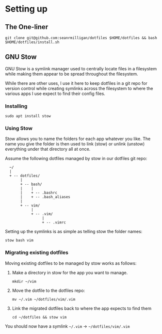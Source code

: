 # Setting up

## The One-liner
```
git clone git@github.com:seanrmilligan/dotfiles $HOME/dotfiles && bash $HOME/dotfiles/install.sh
```

## GNU Stow
GNU Stow is a symlink manager used to centrally locate files in a filesystem
while making them appear to be spread throughout the filesystem.

While there are other uses, I use it here to keep dotfiles in a git repo for
version control while creating symlinks across the filesystem to where the
various apps I use expect to find their config files.

### Installing
```
sudo apt install stow
```

### Using Stow
Stow allows you to name the folders for each app whatever you like. The name
you give the folder is then used to link (stow) or unlink (unstow) everything
under that directory all at once.

Assume the following dotfiles managed by stow in our dotfiles git repo:
```
  ~/
  |
  + -- dotfiles/
       |
       + -- bash/
       |    |
       |    + -- .bashrc
       |    + -- .bash_aliases
       |
       + -- vim/
            |
            + -- .vim/
                 |
                 + -- .vimrc
```

Setting up the symlinks is as simple as telling stow the folder names:
```
stow bash vim
```

### Migrating existing dotfiles
Moving existing dotfiles to be managed by stow works as follows:

  1. Make a directory in stow for the app you want to manage.
     ```
     mkdir ~/vim
     ```
  2. Move the dotfile to the dotfiles repo:
     ```
     mv ~/.vim ~/dotfiles/vim/.vim
     ```
  3. Link the migrated dotfiles back to where the app expects to find them
     ```
     cd ~/dotfiles && stow vim
     ```
You should now have a symlink `~/.vim` -> `~/dotfiles/vim/.vim`
